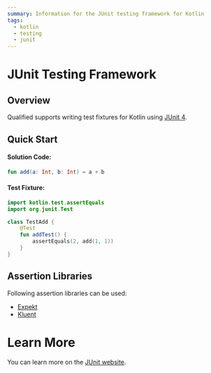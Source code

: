 ```yaml
---
summary: Information for the JUnit testing framework for Kotlin
tags:
  - kotlin
  - testing
  - junit
---
```


# JUnit Testing Framework

## Overview

Qualified supports writing test fixtures for Kotlin using [JUnit 4][1].

## Quick Start

#### Solution Code:

```kotlin
fun add(a: Int, b: Int) = a + b
```

#### Test Fixture:

```kotlin
import kotlin.test.assertEquals
import org.junit.Test

class TestAdd {
    @Test
    fun addTest() {
        assertEquals(2, add(1, 1))
    }
}
```

## Assertion Libraries

Following assertion libraries can be used:

- [Expekt](https://winterbe.github.io/expekt/)
- [Kluent](https://markusamshove.github.io/Kluent/)

# Learn More

You can learn more on the [JUnit website][1].

[1]: https://junit.org/junit4/
